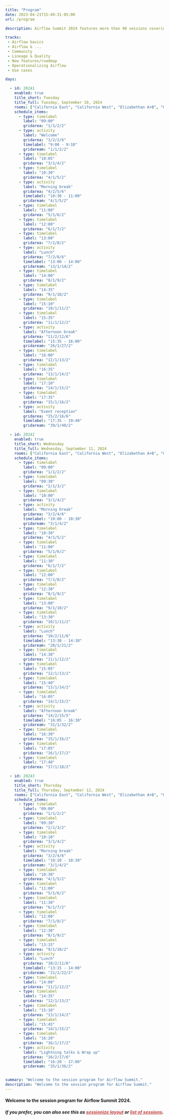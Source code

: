 ```yaml
---
title: "Program"
date: 2023-04-21T15:49:31-05:00
url: /program

description: Airflow Summit 2024 features more than 90 sessions covering Airflow features, case studies, workshops and community sessions. Check it out!

tracks:
 - Airflow basics
 - Airflow & ...
 - Community
 - Lineage & Quality
 - New features/roadmap
 - Operationalizing Airflow
 - Use cases

days: 

  - id: 20241
    enabled: true
    title_short: Tuesday
    title_full: Tuesday, September 10, 2024
    rooms: ["California East", "California West", "Elizabethan A+B", "Georgian"]
    schedule_items: 
      - type: timelabel
        label: "09:00"
        gridarea: "1/1/2/2"
      - type: activity
        label: "Welcome"
        gridarea: "1/2/2/6"
        timelabel: "9:00 - 9:10"
        gridaream: "1/1/2/2"
      - type: timelabel
        label: "10:05"
        gridarea: "3/1/4/2"
      - type: timelabel
        label: "10:30"
        gridarea: "4/1/5/2"
      - type: activity
        label: "Morning break"
        gridarea: "4/2/5/6"
        timelabel: "10:30 - 11:00"
        gridaream: "4/1/5/2"
      - type: timelabel
        label: "11:00"
        gridarea: "5/1/6/2"
      - type: timelabel
        label: "12:00"
        gridarea: "6/1/7/2"
      - type: timelabel
        label: "13:00"
        gridarea: "7/1/8/2"
      - type: activity
        label: "Lunch"
        gridarea: "7/2/8/6"
        timelabel: "13:00 - 14:00"
        gridaream: "13/1/14/2"
      - type: timelabel
        label: "14:00"
        gridarea: "8/1/9/2"
      - type: timelabel
        label: "14:35"
        gridarea: "9/1/10/2"
      - type: timelabel
        label: "15:10"
        gridarea: "10/1/11/2"
      - type: timelabel
        label: "15:35"
        gridarea: "11/1/12/2"
      - type: activity
        label: "Afternoon break"
        gridarea: "11/2/12/6"
        timelabel: "15:35 - 16:00"
        gridaream: "26/1/27/2"
      - type: timelabel
        label: "16:00"
        gridarea: "12/1/13/2"
      - type: timelabel
        label: "16:35"
        gridarea: "13/1/14/2"
      - type: timelabel
        label: "17:10"
        gridarea: "14/1/15/2"
      - type: timelabel
        label: "17:35"
        gridarea: "15/1/16/2"
      - type: activity
        label: "Event reception"
        gridarea: "15/2/16/6"
        timelabel: "17:35 - 19:40"
        gridaream: "39/1/40/2"

  - id: 20242
    enabled: true
    title_short: Wednesday
    title_full: Wednesday, September 11, 2024
    rooms: ["California East", "California West", "Elizabethan A+B", "Georgian"]
    schedule_items: 
      - type: timelabel
        label: "09:00"
        gridarea: "1/1/2/2"
      - type: timelabel
        label: "09:30"
        gridarea: "2/1/3/2"
      - type: timelabel
        label: "10:00"
        gridarea: "3/1/4/2"
      - type: activity
        label: "Morning break"
        gridarea: "3/2/4/6"
        timelabel: "10:00 - 10:30"
        gridaream: "3/1/4/2"
      - type: timelabel
        label: "10:30"
        gridarea: "4/1/5/2"
      - type: timelabel
        label: "11:00"
        gridarea: "5/1/6/2"
      - type: timelabel
        label: "11:30"
        gridarea: "6/1/7/2"
      - type: timelabel
        label: "12:00"
        gridarea: "7/1/8/2"
      - type: timelabel
        label: "12:30"
        gridarea: "8/1/9/2"
      - type: timelabel
        label: "13:00"
        gridarea: "9/1/10/2"
      - type: timelabel
        label: "13:30"
        gridarea: "10/1/11/2"
      - type: activity
        label: "Lunch"
        gridarea: "10/2/11/6"
        timelabel: "13:30 - 14:30"
        gridaream: "20/1/21/2"
      - type: timelabel
        label: "14:30"
        gridarea: "11/1/12/2"
      - type: timelabel
        label: "15:05"
        gridarea: "12/1/13/2"
      - type: timelabel
        label: "15:40"
        gridarea: "13/1/14/2"
      - type: timelabel
        label: "16:05"
        gridarea: "14/1/15/2"
      - type: activity
        label: "Afternoon break"
        gridarea: "14/2/15/5"
        timelabel: "16:05 - 16:30"
        gridaream: "31/1/32/2"
      - type: timelabel
        label: "16:30"
        gridarea: "15/1/16/2"
      - type: timelabel
        label: "17:05"
        gridarea: "16/1/17/2"
      - type: timelabel
        label: "17:40"
        gridarea: "17/1/18/2"

  - id: 20243
    enabled: true
    title_short: Thursday
    title_full: Thursday, September 12, 2024
    rooms: ["California East", "California West", "Elizabethan A+B", "Georgian"]
    schedule_items: 
      - type: timelabel
        label: "09:00"
        gridarea: "1/1/2/2"
      - type: timelabel
        label: "09:30"
        gridarea: "2/1/3/2"
      - type: timelabel
        label: "10:10"
        gridarea: "3/1/4/2"
      - type: activity
        label: "Morning break"
        gridarea: "3/2/4/6"
        timelabel: "10:10 - 10:30"
        gridaream: "3/1/4/2"
      - type: timelabel
        label: "10:30"
        gridarea: "4/1/5/2"
      - type: timelabel
        label: "11:00"
        gridarea: "5/1/6/2"
      - type: timelabel
        label: "11:30"
        gridarea: "6/1/7/2"
      - type: timelabel
        label: "12:00"
        gridarea: "7/1/8/2"
      - type: timelabel
        label: "12:30"
        gridarea: "8/1/9/2"
      - type: timelabel
        label: "13:15"
        gridarea: "9/1/10/2"
      - type: activity
        label: "Lunch"
        gridarea: "10/2/11/6"
        timelabel: "13:15 - 14:00"
        gridaream: "21/1/22/2"
      - type: timelabel
        label: "14:00"
        gridarea: "11/1/12/2"
      - type: timelabel
        label: "14:35"
        gridarea: "12/1/13/2"
      - type: timelabel
        label: "15:10"
        gridarea: "13/1/14/2"
      - type: timelabel
        label: "15:45"
        gridarea: "14/1/15/2"
      - type: timelabel
        label: "16:20"
        gridarea: "16/1/17/2"
      - type: activity
        label: "Lightning talks & Wrap up"
        gridarea: "16/2/17/6"
        timelabel: "16:20 - 17:00"
        gridaream: "35/1/36/2"


summary: "Welcome to the session program for Airflow Summit."
description: "Welcome to the session program for Airflow Summit."
---
```


<h4 class="mb-4">Welcome to the session program for Airflow Summit 2024. </h4>
<h5>If you prefer, you can also see this as <a style="color:#c04040; !important" href="/program-sessionize">sessionize layout</a> or <a style="color:#c04040; !important" href="/sessions/2024">list of sessions</a>.</h5>
